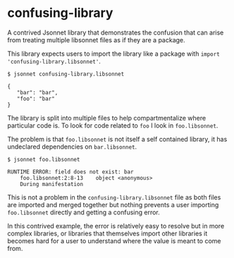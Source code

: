 # confusing-library

A contrived Jsonnet library that demonstrates the confusion that can arise from treating multiple libsonnet files as if they are a package.

This library expects users to import the library like a package with `import 'confusing-library.libsonnet'`.

```console
$ jsonnet confusing-library.libsonnet

{
   "bar": "bar",
   "foo": "bar"
}
```

The library is split into multiple files to help compartmentalize where particular code is. To look for code related to `foo` I look in `foo.libsonnet`.

The problem is that `foo.libsonnet` is not itself a self contained library, it has undeclared dependencies on `bar.libsonnet`.

```console
$ jsonnet foo.libsonnet

RUNTIME ERROR: field does not exist: bar
	foo.libsonnet:2:8-13	object <anonymous>
	During manifestation
```

This is not a problem in the `confusing-library.libsonnet` file as both files are imported and merged together but nothing prevents a user importing `foo.libsonnet` directly and getting a confusing error.

In this contrived example, the error is relatively easy to resolve but in more complex libraries, or libraries that themselves import other libraries it becomes hard for a user to understand where the value is meant to come from.

